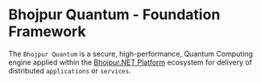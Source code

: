 # Bhojpur Quantum - Foundation Framework

The `Bhojpur Quantum` is a secure, high-performance, Quantum Computing engine applied within
the [Bhojpur.NET Platform](https://github.com/platform/) ecosystem for delivery of distributed
`applications` or `services`.
